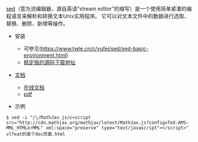 [sed](https://www.gnu.org/software/sed/)（意为流编辑器，源自英语“stream editor”的缩写）是一个使用简单紧凑的编程语言来解析和转换文本Unix实用程序。
它可以对文本文件中的数据进行选取、替换、删除、新增等操作。

+ 安装
  + 可参见(https://www.twle.cn/c/yufei/sed/sed-basic-environment.html)
  + [稳定版的源码下载地址](http://ftp.gnu.org/gnu/sed/)

+ [文档](https://www.gnu.org/software/sed/manual/)
  + [在线文档](https://www.gnu.org/software/sed/manual/sed.html)
  + [pdf](https://www.gnu.org/software/sed/manual/sed.pdf)

+ 示例
```shell script
$ sed -i "/\/MathJax.js/c<script src="http://cdn.mathjax.org/mathjax/latest/MathJax.js?config=TeX-AMS-MML_HTMLorMML" xml:space="preserve" type="text/javascript"></script>" vlfeat的某个doc页面.html
```

